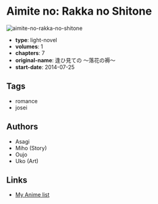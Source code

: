 # Aimite no: Rakka no Shitone

![aimite-no-rakka-no-shitone](https://cdn.myanimelist.net/images/manga/2/192743.jpg)

-   **type**: light-novel
-   **volumes**: 1
-   **chapters**: 7
-   **original-name**: 逢ひ見ての ～落花の褥～
-   **start-date**: 2014-07-25

## Tags

-   romance
-   josei

## Authors

-   Asagi
-   Miho (Story)
-   Oujo
-   Uko (Art)

## Links

-   [My Anime list](https://myanimelist.net/manga/105192/Aimite_no__Rakka_no_Shitone)
